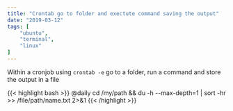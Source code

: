 ```yaml
---
title: "Crontab go to folder and exectute command saving the output"
date: "2019-03-12"
tags: [
    "ubuntu",
    "terminal",
    "linux"
]
---
```


Within a cronjob using `crontab -e` go to a folder, run a command and store the output in a file

{{< highlight bash >}}
@daily cd /my/path && du -h --max-depth=1 | sort -hr >> /file/path/name.txt 2>&1
{{< /highlight >}}
